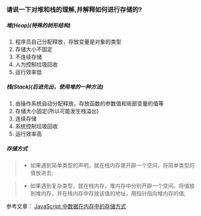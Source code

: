 ### 请说一下对堆和栈的理解,并解释如何进行存储的?

##### 堆(Heap)(特殊的树形结构)

1. 程序员自己分配释放，存放变量是对象的类型
2. 存储大小不固定
3. 不连续存储
4. 人为控制垃圾回收
5. 运行效率低

##### 栈(Stack)(后进先出，使用堆的一种方法)

1. 由操作系统自动分配释放，存放函数的参数值和局部变量的值等
2. 存储大小固定(所以可能发生栈溢出)
3. 连续存储
4. 系统控制垃圾回收
5. 运行效率高

##### 存储方式

> - 如果遇到简单类型的声明，就在栈内存里开辟一个空间，将简单类型的值放进去;

> - 如果遇到复杂类型，就在栈内存，堆内存中分别开辟一个空间。将值放到堆内存，并在栈内存中存放该值的地址，用指针指向堆内存的值;

参考文章：
[JavaScript 中数据在内存中的存储方式](https://blog.csdn.net/qq_43759079/article/details/109995952)
